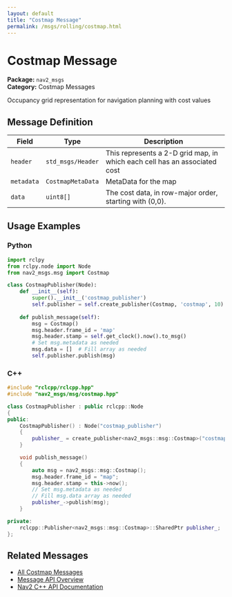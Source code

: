 ```yaml
---
layout: default
title: "Costmap Message"
permalink: /msgs/rolling/costmap.html
---
```


# Costmap Message

**Package:** `nav2_msgs`  
**Category:** Costmap Messages

Occupancy grid representation for navigation planning with cost values

## Message Definition

| Field | Type | Description |
|-------|------|-------------|
| `header` | `std_msgs/Header` | This represents a 2-D grid map, in which each cell has an associated cost |
| `metadata` | `CostmapMetaData` | MetaData for the map |
| `data` | `uint8[]` | The cost data, in row-major order, starting with (0,0). |



## Usage Examples

### Python

```python
import rclpy
from rclpy.node import Node
from nav2_msgs.msg import Costmap

class CostmapPublisher(Node):
    def __init__(self):
        super().__init__('costmap_publisher')
        self.publisher = self.create_publisher(Costmap, 'costmap', 10)
        
    def publish_message(self):
        msg = Costmap()
        msg.header.frame_id = 'map'
        msg.header.stamp = self.get_clock().now().to_msg()
        # Set msg.metadata as needed
        msg.data = []  # Fill array as needed
        self.publisher.publish(msg)
```

### C++

```cpp
#include "rclcpp/rclcpp.hpp"
#include "nav2_msgs/msg/costmap.hpp"

class CostmapPublisher : public rclcpp::Node
{
public:
    CostmapPublisher() : Node("costmap_publisher")
    {
        publisher_ = create_publisher<nav2_msgs::msg::Costmap>("costmap", 10);
    }

    void publish_message()
    {
        auto msg = nav2_msgs::msg::Costmap();
        msg.header.frame_id = "map";
        msg.header.stamp = this->now();
        // Set msg.metadata as needed
        // Fill msg.data array as needed
        publisher_->publish(msg);
    }

private:
    rclcpp::Publisher<nav2_msgs::msg::Costmap>::SharedPtr publisher_;
};
```

## Related Messages

- [All Costmap Messages](/rolling/msgs/index.html#costmap-messages)
- [Message API Overview](/rolling/msgs/index.html)
- [Nav2 C++ API Documentation](/rolling/html/index.html)
